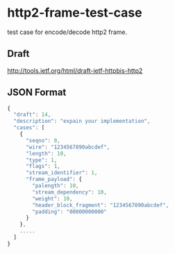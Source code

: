 # http2-frame-test-case

test case for encode/decode http2 frame.

## Draft

http://tools.ietf.org/html/draft-ietf-httpbis-http2

## JSON Format


```js
{
  "draft": 14,
  "description": "expain your implementation",
  "cases": [
    {
      "seqno": 0,
      "wire": "1234567890abcdef",
      "length": 10,
      "type": 1,
      "flags": 1,
      "stream_identifier": 1,
      "frame_payload": {
        "palength": 10,
        "stream_dependency": 10,
        "weight": 10,
        "header_block_fragment": "1234567890abcdef",
        "padding": "00000000000"
      }
    },
    .....
  ]
}
```
